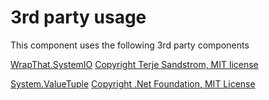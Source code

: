 # 3rd party usage

This component uses the following 3rd party components

[WrapThat.SystemIO](https://www.nuget.org/packages/WrapThat.System/)     [Copyright Terje Sandstrom, MIT license](https://github.com/WrapThat/WrapThat.System/blob/master/LICENSE.txt)

[System.ValueTuple](https://www.nuget.org/packages/System.ValueTuple/)     [Copyright .Net Foundation, MIT License](https://github.com/dotnet/corefx/blob/master/LICENSE.TXT)